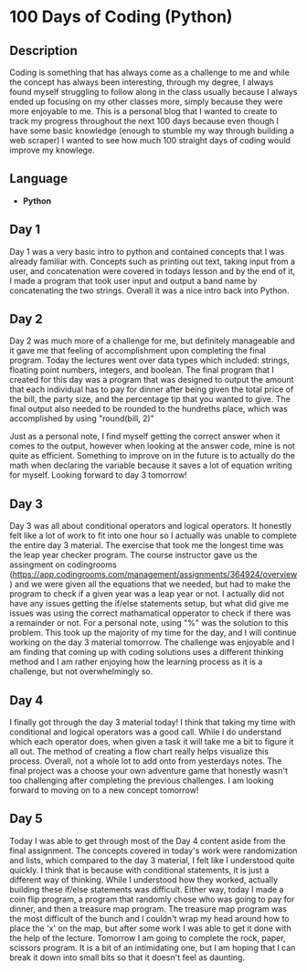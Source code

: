 <h1> 100 Days of Coding (Python) </h1>

<h2>Description</h2>
Coding is something that has always come as a challenge to me and while the concept has always been interesting, through my degree, I always found myself struggling to follow along in the class usually because I always ended up focusing on my other classes more, simply because they were more enjoyable to me. This is a personal blog that I wanted to create to track my progress throughout the next 100 days because even though I have some basic knowledge (enough to stumble my way through building a web scraper) I wanted to see how much 100 straight days of coding would improve my knowlege. 
<br />


<h2>Language</h2>

- <b>Python</b> 

<h2>Day 1 </h2>

Day 1 was a very basic intro to python and contained concepts that I was already familiar with. Concepts such as printing out text, taking input from a user, and concatenation were covered in todays lesson and by the end of it, I made a program that took user input and output a band name by concatenating the two strings. Overall it was a nice intro back into Python.

<h2>Day 2 </h2>

Day 2 was much more of a challenge for me, but definitely manageable and it gave me that feeling of accomplishment upon completing the final program. Today the lectures went over data types which included: strings, floating point numbers, integers, and boolean. The final program that I created for this day was a program that was designed to output the amount that each individual has to pay for dinner after being given the total price of the bill, the party size, and the percentage tip that you wanted to give. The final output also needed to be rounded to the hundreths place, which was accomplished by using "round(bill, 2)"
<br />

Just as a personal note, I find myself getting the correct answer when it comes to the output, however when looking at the answer code, mine is not quite as efficient. Something to improve on in the future is to actually do the math when declaring the variable because it saves a lot of equation writing for myself. Looking forward to day 3 tomorrow!

<h2>Day 3 </h2>

Day 3 was all about conditional operators and logical operators. It honestly felt like a lot of work to fit into one hour so I actually was unable to complete the entire day 3 material. The exercise that took me the longest time was the leap year checker program. The course instructor gave us the assingment on codingrooms (https://app.codingrooms.com/management/assignments/364924/overview) and we were given all the equations that we needed, but had to make the program to check if a given year was a leap year or not. I actually did not have any issues getting the if/else statements setup, but what did give me issues was using the correct mathamatical opperator to check if there was a remainder or not. For a personal note, using "%" was the solution to this problem. This took up the majority of my time for the day, and I will continue working on the day 3 material tomorrow. The challenge was enjoyable and I am finding that coming up with coding solutions uses a different thinking method and I am rather enjoying how the learning process as it is a challenge, but not overwhelmingly so.

<h2>Day 4 </h2>

I finally got through the day 3 material today! I think that taking my time with conditional and logical operators was a good call. While I do understand which each operator does, when given a task it will take me a bit to figure it all out. The method of creating a flow chart really helps visualize this process. Overall, not a whole lot to add onto from yesterdays notes. The final project was a choose your own adventure game that honestly wasn't too challenging after completing the previous challenges. I am looking forward to moving on to a new concept tomorrow!

<h2>Day 5 </h2>

Today I was able to get through most of the Day 4 content aside from the final assignment. The concepts covered in today's work were randomization and lists, which compared to the day 3 material, I felt like I understood quite quickly. I think that is because with conditional statements, it is just a different way of thinking. While I understood how they worked, actually building these if/else statements was difficult. Either way, today I made a coin flip program, a program that randomly chose who was going to pay for dinner, and then a treasure map program. The treasure map program was the most difficult of the bunch and I couldn't wrap my head around how to place the 'x' on the map, but after some work I was able to get it done with the help of the lecture. Tomorrow I am going to complete the rock, paper, scissors program. It is a bit of an intimidating one, but I am hoping that I can break it down into small bits so that it doesn't feel as daunting. 
<!--
 ```diff
- text in red
+ text in green
! text in orange
# text in gray
@@ text in purple (and bold)@@
```
--!>
